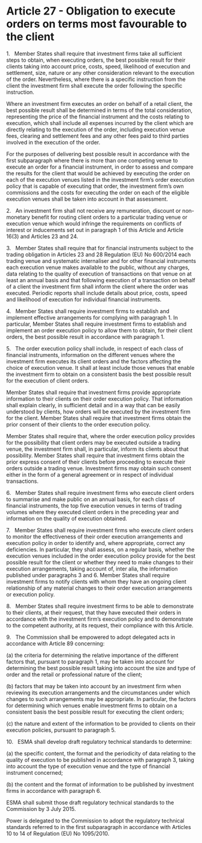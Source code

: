 # Article 27 - Obligation to execute orders on terms most favourable to the client


1.   Member States shall require that investment firms take all sufficient steps to obtain, when executing orders, the best possible result for their clients taking into account price, costs, speed, likelihood of execution and settlement, size, nature or any other consideration relevant to the execution of the order. Nevertheless, where there is a specific instruction from the client the investment firm shall execute the order following the specific instruction.

Where an investment firm executes an order on behalf of a retail client, the best possible result shall be determined in terms of the total consideration, representing the price of the financial instrument and the costs relating to execution, which shall include all expenses incurred by the client which are directly relating to the execution of the order, including execution venue fees, clearing and settlement fees and any other fees paid to third parties involved in the execution of the order.

For the purposes of delivering best possible result in accordance with the first subparagraph where there is more than one competing venue to execute an order for a financial instrument, in order to assess and compare the results for the client that would be achieved by executing the order on each of the execution venues listed in the investment firm’s order execution policy that is capable of executing that order, the investment firm’s own commissions and the costs for executing the order on each of the eligible execution venues shall be taken into account in that assessment.

2.   An investment firm shall not receive any remuneration, discount or non-monetary benefit for routing client orders to a particular trading venue or execution venue which would infringe the requirements on conflicts of interest or inducements set out in paragraph 1 of this Article and Article 16(3) and Articles 23 and 24.

3.   Member States shall require that for financial instruments subject to the trading obligation in Articles 23 and 28 Regulation (EU) No 600/2014 each trading venue and systematic internaliser and for other financial instruments each execution venue makes available to the public, without any charges, data relating to the quality of execution of transactions on that venue on at least an annual basis and that following execution of a transaction on behalf of a client the investment firm shall inform the client where the order was executed. Periodic reports shall include details about price, costs, speed and likelihood of execution for individual financial instruments.

4.   Member States shall require investment firms to establish and implement effective arrangements for complying with paragraph 1. In particular, Member States shall require investment firms to establish and implement an order execution policy to allow them to obtain, for their client orders, the best possible result in accordance with paragraph 1.

5.   The order execution policy shall include, in respect of each class of financial instruments, information on the different venues where the investment firm executes its client orders and the factors affecting the choice of execution venue. It shall at least include those venues that enable the investment firm to obtain on a consistent basis the best possible result for the execution of client orders.

Member States shall require that investment firms provide appropriate information to their clients on their order execution policy. That information shall explain clearly, in sufficient detail and in a way that can be easily understood by clients, how orders will be executed by the investment firm for the client. Member States shall require that investment firms obtain the prior consent of their clients to the order execution policy.

Member States shall require that, where the order execution policy provides for the possibility that client orders may be executed outside a trading venue, the investment firm shall, in particular, inform its clients about that possibility. Member States shall require that investment firms obtain the prior express consent of their clients before proceeding to execute their orders outside a trading venue. Investment firms may obtain such consent either in the form of a general agreement or in respect of individual transactions.

6.   Member States shall require investment firms who execute client orders to summarise and make public on an annual basis, for each class of financial instruments, the top five execution venues in terms of trading volumes where they executed client orders in the preceding year and information on the quality of execution obtained.

7.   Member States shall require investment firms who execute client orders to monitor the effectiveness of their order execution arrangements and execution policy in order to identify and, where appropriate, correct any deficiencies. In particular, they shall assess, on a regular basis, whether the execution venues included in the order execution policy provide for the best possible result for the client or whether they need to make changes to their execution arrangements, taking account of, inter alia, the information published under paragraphs 3 and 6. Member States shall require investment firms to notify clients with whom they have an ongoing client relationship of any material changes to their order execution arrangements or execution policy.

8.   Member States shall require investment firms to be able to demonstrate to their clients, at their request, that they have executed their orders in accordance with the investment firm’s execution policy and to demonstrate to the competent authority, at its request, their compliance with this Article.

9.   The Commission shall be empowered to adopt delegated acts in accordance with Article 89 concerning:

(a) the criteria for determining the relative importance of the different factors that, pursuant to paragraph 1, may be taken into account for determining the best possible result taking into account the size and type of order and the retail or professional nature of the client;

(b) factors that may be taken into account by an investment firm when reviewing its execution arrangements and the circumstances under which changes to such arrangements may be appropriate. In particular, the factors for determining which venues enable investment firms to obtain on a consistent basis the best possible result for executing the client orders;

(c) the nature and extent of the information to be provided to clients on their execution policies, pursuant to paragraph 5.

10.   ESMA shall develop draft regulatory technical standards to determine:

(a) the specific content, the format and the periodicity of data relating to the quality of execution to be published in accordance with paragraph 3, taking into account the type of execution venue and the type of financial instrument concerned;

(b) the content and the format of information to be published by investment firms in accordance with paragraph 6.

ESMA shall submit those draft regulatory technical standards to the Commission by 3 July 2015.

Power is delegated to the Commission to adopt the regulatory technical standards referred to in the first subparagraph in accordance with Articles 10 to 14 of Regulation (EU) No 1095/2010.
